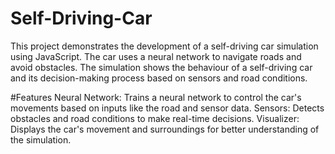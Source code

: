 # Self-Driving-Car
This project demonstrates the development of a self-driving car simulation using JavaScript.
The car uses a neural network to navigate roads and avoid obstacles. The simulation shows the behaviour of a self-driving car and its decision-making process based on sensors and road conditions.

#Features
Neural Network: Trains a neural network to control the car's movements based on inputs like the road and sensor data.
Sensors: Detects obstacles and road conditions to make real-time decisions.
Visualizer: Displays the car's movement and surroundings for better understanding of the simulation.

